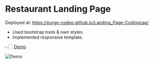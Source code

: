 # Restaurant Landing Page
Deployed at: https://purge-codee.github.io/Landing_Page-Codingzap/

- Used bootstrap tools & own styles.
- Implemented responsive template.

👉🏻 [Demo](https://purge-codee.github.io/Landing_Page-Codingzap/)

![Demo](img/demo.GIF)
